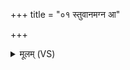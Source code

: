 +++
title = "०१ स्तुवानमग्न आ"

+++
<details><summary>मूलम् (VS)</summary>

स्तु॑वा॒नम॑ग्न॒ आ व॑ह यातु॒धानं॑ किमी॒दिन॑म्।  
त्वं हि दे॑व वन्दि॒तो ह॒न्ता दस्यो॑र्ब॒भूवि॑थ ॥
</details>